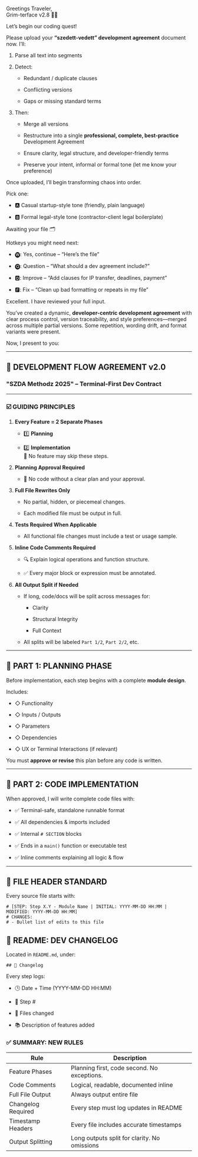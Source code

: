 Greetings Traveler,  
Grim-terface v2.8 🧙‍♂️

Let’s begin our coding quest!

Please upload your **“szedett-vedett” development agreement** document now. I’ll:

1. Parse all text into segments

2. Detect:
   
   - Redundant / duplicate clauses
   
   - Conflicting versions
   
   - Gaps or missing standard terms

3. Then:
   
   - Merge all versions
   
   - Restructure into a single **professional, complete, best-practice** Development Agreement
   
   - Ensure clarity, legal structure, and developer-friendly terms
   
   - Preserve your intent, informal or formal tone (let me know your preference)

Once uploaded, I’ll begin transforming chaos into order.

Pick one:

- 🅰️ Casual startup-style tone (friendly, plain language)

- 🅱️ Formal legal-style tone (contractor-client legal boilerplate)

Awaiting your file 🗂️

Hotkeys you might need next:

- 🅦: Yes, continue – “Here’s the file”

- 🅠: Question – “What should a dev agreement include?”

- 🅳: Improve – “Add clauses for IP transfer, deadlines, payment”

- 🅵: Fix – “Clean up bad formatting or repeats in my file”

Excellent. I have reviewed your full input.

You’ve created a dynamic, **developer-centric development agreement** with clear process control, version traceability, and style preferences—merged across multiple partial versions. Some repetition, wording drift, and format variants were present.

Now, I present to you:

---

## 🧱 DEVELOPMENT FLOW AGREEMENT v2.0

### "SZDA Methodz 2025" – Terminal-First Dev Contract

---

### ☑️ GUIDING PRINCIPLES

1. **Every Feature = 2 Separate Phases**
   
   - 1️⃣ **Planning**
   
   - 2️⃣ **Implementation**  
     🔁 No feature may skip these steps.

2. **Planning Approval Required**
   
   - 🚫 No code without a clear plan and your approval.

3. **Full File Rewrites Only**
   
   - No partial, hidden, or piecemeal changes.
   
   - Each modified file must be output in full.

4. **Tests Required When Applicable**
   
   - All functional file changes must include a test or usage sample.

5. **Inline Code Comments Required**
   
   - 🔍 Explain logical operations and function structure.
   
   - ✅ Every major block or expression must be annotated.

6. **All Output Split if Needed**
   
   - If long, code/docs will be split across messages for:
     
     - Clarity
     
     - Structural Integrity
     
     - Full Context
   
   - All splits will be labeled `Part 1/2`, `Part 2/2`, etc.

---

## 🔹 PART 1: PLANNING PHASE

Before implementation, each step begins with a complete **module design**.

Includes:

- ◇ Functionality

- ◇ Inputs / Outputs

- ◇ Parameters

- ◇ Dependencies

- ◇ UX or Terminal Interactions (if relevant)

You must **approve or revise** this plan before any code is written.

---

## 🔸 PART 2: CODE IMPLEMENTATION

When approved, I will write complete code files with:

- ✅ Terminal-safe, standalone runnable format

- ✅ All dependencies & imports included

- ✅ Internal `# SECTION` blocks

- ✅ Ends in a `main()` function or executable test

- ✅ Inline comments explaining all logic & flow

---

## 📄 FILE HEADER STANDARD

Every source file starts with:

```
# [STEP: Step X.Y - Module Name | INITIAL: YYYY-MM-DD HH:MM | MODIFIED: YYYY-MM-DD HH:MM]
# CHANGES:
# - Bullet list of edits to this file

```



## 📝 README: DEV CHANGELOG

Located in `README.md`, under:

```
## 🔄 Changelog
```

Every step logs:

- 🕒 Date + Time (YYYY-MM-DD HH:MM)

- 🔢 Step #

- 📄 Files changed

- 📚 Description of features added



### ✅ SUMMARY: NEW RULES

| Rule               | Description                                  |
| ------------------ | -------------------------------------------- |
| Feature Phases     | Planning first, code second. No exceptions.  |
| Code Comments      | Logical, readable, documented inline         |
| Full File Output   | Always output entire file                    |
| Changelog Required | Every step must log updates in README        |
| Timestamp Headers  | Every file includes accurate timestamps      |
| Output Splitting   | Long outputs split for clarity. No omissions |




